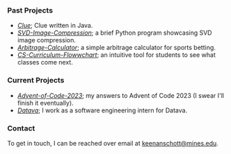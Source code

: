 ### Past Projects
- *[Clue](https://github.com/keenanschott/Clue)*; Clue written in Java.
- *[SVD-Image-Compression](https://github.com/keenanschott/SVD-Image-Compression)*; a brief Python program showcasing SVD image compression.
- *[Arbitrage-Calculator](https://github.com/keenanschott/Arbitrage-Calculator)*; a simple arbitrage calculator for sports betting.
- *[CS-Curriculum-Flowwchart](https://github.com/keenanschott/CS-Curriculum-Flowchart)*; an intuitive tool for students to see what classes come next.

### Current Projects
- *[Advent-of-Code-2023](https://github.com/keenanschott/Advent-of-Code-2023)*; my answers to Advent of Code 2023 (I swear I'll finish it eventually). 
- *[Datava](https://datava.com/)*; I work as a software engineering intern for Datava.

### Contact
To get in touch, I can be reached over email at keenanschott@mines.edu. 
